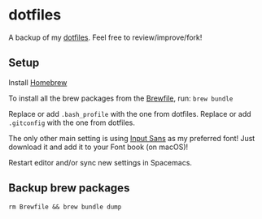 # dotfiles

A backup of my [dotfiles](https://dotfiles.github.io/). Feel free to review/improve/fork!

## Setup

Install [Homebrew](https://brew.sh/)

To install all the brew packages from the [Brewfile](https://github.com/Homebrew/homebrew-bundle), 
run: `brew bundle`

Replace or add `.bash_profile` with the one from dotfiles.
Replace or add `.gitconfig` with the one from dotfiles.

The only other main setting is using [Input Sans](http://input.fontbureau.com) as my preferred font! 
Just download it and add it to your Font book (on macOS)!

Restart editor and/or sync new settings in Spacemacs.

## Backup brew packages

`rm Brewfile && brew bundle dump`
